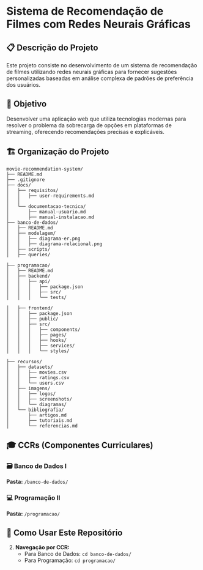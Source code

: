 # Sistema de Recomendação de Filmes com Redes Neurais Gráficas

## 📋 Descrição do Projeto

Este projeto consiste no desenvolvimento de um sistema de recomendação de filmes utilizando redes neurais gráficas para fornecer sugestões personalizadas baseadas em análise complexa de padrões de preferência dos usuários.

## 🎯 Objetivo

Desenvolver uma aplicação web que utiliza tecnologias modernas para resolver o problema da sobrecarga de opções em plataformas de streaming, oferecendo recomendações precisas e explicáveis.

## 🏗️ Organização do Projeto

```
movie-recommendation-system/
├── README.md
├── .gitignore
├── docs/
│   ├── requisitos/
│   │   ├── user-requirements.md
│   │   
│   └── documentacao-tecnica/
│       ├── manual-usuario.md
│       ├── manual-instalacao.md
├── banco-de-dados/
│   ├── README.md
│   ├── modelagem/
│   │   ├── diagrama-er.png
│   │   ├── diagrama-relacional.png
│   ├── scripts/
│   ├── queries/

├── programacao/
│   ├── README.md
│   ├── backend/
│   │   ├── api/
│   │   │   ├── package.json
│   │   │   ├── src/
│   │   │   └── tests/

│   ├── frontend/
│   │   ├── package.json
│   │   ├── public/
│   │   ├── src/
│   │   │   ├── components/
│   │   │   ├── pages/
│   │   │   ├── hooks/
│   │   │   ├── services/
│   │   │   └── styles/

├── recursos/
│   ├── datasets/
│   │   ├── movies.csv
│   │   ├── ratings.csv
│   │   └── users.csv
│   ├── imagens/
│   │   ├── logos/
│   │   ├── screenshots/
│   │   └── diagramas/
│   └── bibliografia/
│       ├── artigos.md
│       ├── tutoriais.md
│       └── referencias.md
```

## 🎓 CCRs (Componentes Curriculares)

### 🗃️ Banco de Dados I
**Pasta:** `/banco-de-dados/`

### 💻 Programação II
**Pasta:** `/programacao/`

## 🚀 Como Usar Este Repositório

2. **Navegação por CCR:**
   - Para Banco de Dados: `cd banco-de-dados/`
   - Para Programação: `cd programacao/`


